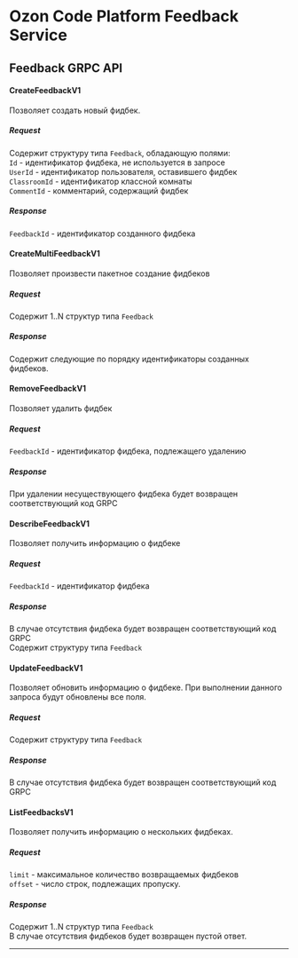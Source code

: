 # Ozon Code Platform Feedback Service

## Feedback GRPC API

#### CreateFeedbackV1
Позволяет создать новый фидбек.
##### Request
Содержит структуру типа ```Feedback```, обладающую полями:  
```Id``` - идентификатор фидбека, не используется в запросе    
```UserId``` - идентификатор пользователя, оставившего фидбек  
```ClassroomId``` - идентификатор классной комнаты  
```CommentId``` - комментарий, содержащий фидбек  
##### Response  
```FeedbackId``` - идентификатор созданного фидбека  

#### CreateMultiFeedbackV1  
Позволяет произвести пакетное создание фидбеков  
##### Request  
Содержит 1..N структур типа ```Feedback```  
##### Response  
Содержит следующие по порядку идентификаторы созданных фидбеков.

#### RemoveFeedbackV1
Позволяет удалить фидбек
##### Request
```FeedbackId``` - идентификатор фидбека, подлежащего удалению
##### Response
При удалении несуществующего фидбека будет возвращен соответствующий код GRPC 

#### DescribeFeedbackV1
Позволяет получить информацию о фидбеке
##### Request
```FeedbackId``` - идентификатор фидбека
##### Response
В случае отсутствия фидбека будет возвращен соответствующий код GRPC  
Содержит структуру типа ```Feedback```


#### UpdateFeedbackV1
Позволяет обновить информацию о фидбеке. При выполнении данного запроса будут обновлены все поля.
##### Request
Содержит структуру типа ```Feedback```
##### Response
В случае отсутствия фидбека будет возвращен соответствующий код GRPC

#### ListFeedbacksV1
Позволяет получить информацию о нескольких фидбеках.  
##### Request
```limit``` - максимальное количество возвращаемых фидбеков  
```offset``` - число строк, подлежащих пропуску.
##### Response
Содержит 1..N структур типа ```Feedback```  
В случае отсутствия фидбеков будет возвращен пустой ответ.

____











